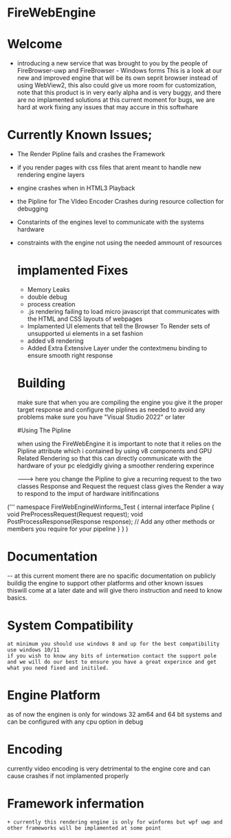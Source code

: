 # FireWebEngine

  # Welcome
  - introducing a new service that was brought to you by the people of FireBrowser-uwp and FireBrowser - Windows forms
This is a look at our new and improved engine that will be its own seprit browser instead of using WebView2, this also could give us more room for customization, note that this product is in very early alpha and is very buggy, and there are no implamented solutions at this current moment for bugs, we are hard at work fixing any issues that may accure in this softwhare

# Currently Known Issues;

+ The Render Pipline fails and crashes the Framework
+ if you render pages with css files that arent meant to handle new rendering engine layers
+ engine crashes when in HTML3 Playback
+ the Pipline for The VIdeo Encoder Crashes during resource collection for debugging
+ Constarints of the engines level to communicate with the systems hardware
+ constraints with the engine not using the needed ammount of resources

  # implamented Fixes
  + Memory Leaks
  + double debug
  + process creation
  + .js rendering failing to load micro javascript that communicates with the HTML and CSS layouts of webpages
  + Implamented UI elements that tell the Browser To Render sets of unsupported ui elements in a set fashion
  + added v8 rendering
  + Added Extra Extensive Layer under the contextmenu binding to ensure smooth right response
 
  # Building

    make sure that when you are compiling the engine you give it the proper target response and configure the piplines as needed
    to avoid any problems make sure you have "Visual Studio 2022" or later

  #Using The Pipline

  when using the FireWebEngine it is important to note that it relies on the Pipline attribute which i contained by using v8 components and GPU Related Rendering
  so that this can directly communicate with the hardware of your pc eledgidly giving a smoother rendering experince

  ---> here you change the Pipline to give a recurring request to the two classes Response and Request the request class gives the Render a way to respond to the imput of hardware initifincations

('''  namespace FireWebEngineWinforms_Test
   {
       internal interface Pipline
       {
           void PreProcessRequest(Request request);
           void PostProcessResponse(Response response);
           // Add any other methods or members you require for your pipeline
       }
   }
   )

  # Documentation
  -- at this current moment there are no spacific documentation on publicly buildig the engine to support other platforms and other known issues
  thiswill come at a later date and will give thero instruction and need to know basics.

  # System Compatibility

    at minimum you should use windows 8 and up for the best compatibility use windows 10/11
    if you wish to know any bits of intermation contact the support pole and we will do our best to ensure you have a great experince and get what you need fixed and initiled.

  # Engine Platform
  as of now the enginen is only for windows 32 am64 and 64 bit systems and can be configured with any cpu option in debug

 # Encoding
   currently video encoding is very detrimental to the engine core and can cause crashes if not implamented properly

   # Framework infermation
    + currently this rendering engine is only for winforms but wpf uwp and other frameworks will be implamented at some point
